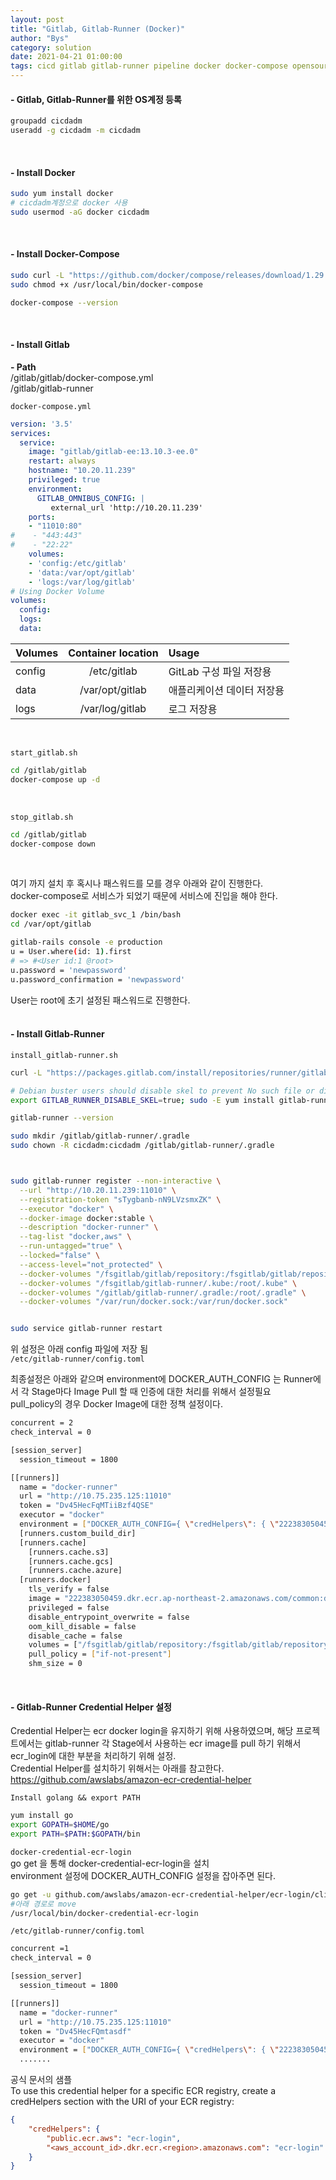 ```yaml
---
layout: post
title: "Gitlab, Gitlab-Runner (Docker)"
author: "Bys"
category: solution
date: 2021-04-21 01:00:00
tags: cicd gitlab gitlab-runner pipeline docker docker-compose opensource
---
```


#### - Gitlab, Gitlab-Runner를 위한 OS계정 등록
```bash
groupadd cicdadm
useradd -g cicdadm -m cicdadm
```   
<br>

#### - Install Docker  
```bash
sudo yum install docker
# cicdadm계정으로 docker 사용
sudo usermod -aG docker cicdadm
```
<br>

#### - Install Docker-Compose  
```bash
sudo curl -L "https://github.com/docker/compose/releases/download/1.29.1/docker-compose-$(uname -s)-$(uname -m)" -o /usr/local/bin/docker-compose
sudo chmod +x /usr/local/bin/docker-compose

docker-compose --version
```
<br>

#### - Install Gitlab  

**- Path**  
/gitlab/gitlab/docker-compose.yml  
/gitlab/gitlab-runner  

`docker-compose.yml` 
```yml
version: '3.5'
services:
  service:
    image: "gitlab/gitlab-ee:13.10.3-ee.0"
    restart: always
    hostname: "10.20.11.239"
    privileged: true
    environment:
      GITLAB_OMNIBUS_CONFIG: |
         external_url 'http://10.20.11.239'
    ports:
    - "11010:80"
#    - "443:443"
#    - "22:22"
    volumes:
    - 'config:/etc/gitlab'
    - 'data:/var/opt/gitlab'
    - 'logs:/var/log/gitlab'
# Using Docker Volume
volumes:
  config:
  logs:
  data:
```

| Volumes | Container location | Usage |
|---|:---:|:---|
| config | /etc/gitlab | GitLab 구성 파일 저장용 |
| data | /var/opt/gitlab | 애플리케이션 데이터 저장용 |
| logs | /var/log/gitlab | 로그 저장용 |

<br>

`start_gitlab.sh`
```bash
cd /gitlab/gitlab
docker-compose up -d
```
<br>


`stop_gitlab.sh`
```bash
cd /gitlab/gitlab
docker-compose down
```
<br>

여기 까지 설치 후 혹시나 패스워드를 모를 경우 아래와 같이 진행한다.  
docker-compose로 서비스가 되었기 때문에 서비스에 진입을 해야 한다.  
```bash
docker exec -it gitlab_svc_1 /bin/bash
cd /var/opt/gitlab

gitlab-rails console -e production
u = User.where(id: 1).first
# => #<User id:1 @root>
u.password = 'newpassword'
u.password_confirmation = 'newpassword'
```
User는 root에 초기 설정된 패스워드로 진행한다.  
<br>


#### - Install Gitlab-Runner  
`install_gitlab-runner.sh`
```bash
curl -L "https://packages.gitlab.com/install/repositories/runner/gitlab-runner/script.rpm.sh" | sudo bash

# Debian buster users should disable skel to prevent No such file or directory Job failures
export GITLAB_RUNNER_DISABLE_SKEL=true; sudo -E yum install gitlab-runner

gitlab-runner --version

sudo mkdir /gitlab/gitlab-runner/.gradle  
sudo chown -R cicdadm:cicdadm /gitlab/gitlab-runner/.gradle  



sudo gitlab-runner register --non-interactive \
  --url "http://10.20.11.239:11010" \
  --registration-token "sTygbanb-nN9LVzsmxZK" \
  --executor "docker" \
  --docker-image docker:stable \
  --description "docker-runner" \
  --tag-list "docker,aws" \
  --run-untagged="true" \
  --locked="false" \
  --access-level="not_protected" \
  --docker-volumes "/fsgitlab/gitlab/repository:/fsgitlab/gitlab/repository" \
  --docker-volumes "/fsgitlab/gitlab-runner/.kube:/root/.kube" \
  --docker-volumes "/gitlab/gitlab-runner/.gradle:/root/.gradle" \
  --docker-volumes "/var/run/docker.sock:/var/run/docker.sock"


sudo service gitlab-runner restart
```

위 설정은 아래 config 파일에 저장 됨  
`/etc/gitlab-runner/config.toml`  

최종설정은 아래와 같으며 environment에 DOCKER_AUTH_CONFIG 는 Runner에서 각 Stage마다 Image Pull 할 때 인증에 대한 처리를 위해서 설정필요  
pull_policy의 경우 Docker Image에 대한 정책 설정이다.  

```bash
concurrent = 2
check_interval = 0

[session_server]
  session_timeout = 1800

[[runners]]
  name = "docker-runner"
  url = "http://10.75.235.125:11010"
  token = "Dv45HecFqMTiiBzf4QSE"
  executor = "docker"
  environment = ["DOCKER_AUTH_CONFIG={ \"credHelpers\": { \"222383050459.dkr.ecr.ap-northeast-2.amazonaws.com\": \"ecr-login\" }} "]
  [runners.custom_build_dir]
  [runners.cache]
    [runners.cache.s3]
    [runners.cache.gcs]
    [runners.cache.azure]
  [runners.docker]
    tls_verify = false
    image = "222383050459.dkr.ecr.ap-northeast-2.amazonaws.com/common:docker-stable"
    privileged = false
    disable_entrypoint_overwrite = false
    oom_kill_disable = false
    disable_cache = false
    volumes = ["/fsgitlab/gitlab/repository:/fsgitlab/gitlab/repository", "/fsgitlab/gitlab-runner/.gradle:/root/.gradle", "/var/run/docker.sock:/var/run/docker.sock", "/cache", "/fsgitlab/gitlab-runner/.kube:/root/.kube"]
    pull_policy = ["if-not-present"]
    shm_size = 0

```
<br>


#### - Gitlab-Runner Credential Helper 설정
Credential Helper는 ecr docker login을 유지하기 위해 사용하였으며,
해당 프로젝트에서는 gitlab-runner 각 Stage에서 사용하는 ecr image를 pull 하기 위해서 ecr_login에 대한 부분을 처리하기 위해 설정.  
Credential Helper를 설치하기 위해서는 아래를 참고한다. 
https://github.com/awslabs/amazon-ecr-credential-helper

`Install golang && export PATH`
```bash
yum install go
export GOPATH=$HOME/go
export PATH=$PATH:$GOPATH/bin
```

`docker-credential-ecr-login`  
go get 을 통해 docker-credential-ecr-login을 설치  
environment 설정에 DOCKER_AUTH_CONFIG 설정을 잡아주면 된다.  
```bash
go get -u github.com/awslabs/amazon-ecr-credential-helper/ecr-login/cli/docker-credential-ecr-login
#아래 경로로 move
/usr/local/bin/docker-credential-ecr-login
```

`/etc/gitlab-runner/config.toml`
```bash
concurrent =1 
check_interval = 0

[session_server]
  session_timeout = 1800

[[runners]]
  name = "docker-runner"
  url = "http://10.75.235.125:11010"
  token = "Dv45HecFQmtasdf"
  executor = "docker"
  environment = ["DOCKER_AUTH_CONFIG={ \"credHelpers\": { \"222383050459.dkr.ecr.ap-northeast-2.amazonaws.com\": \"ecr-login\" }} "]
  .......
```

공식 문서의 샘플  
To use this credential helper for a specific ECR registry, create a credHelpers section with the URI of your ECR registry:
```json
{
	"credHelpers": {
		"public.ecr.aws": "ecr-login",
		"<aws_account_id>.dkr.ecr.<region>.amazonaws.com": "ecr-login"
	}
}
```